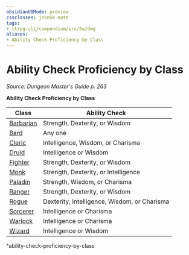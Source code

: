 ```yaml
---
obsidianUIMode: preview
cssclasses: json5e-note
tags:
- ttrpg-cli/compendium/src/5e/dmg
aliases:
- Ability Check Proficiency by Class
---
```

# Ability Check Proficiency by Class
*Source: Dungeon Master's Guide p. 263* 

**Ability Check Proficiency by Class**

| Class | Ability Check |
|-------|---------------|
| [Barbarian](/3-Mechanics/CLI/Compendium/classes/barbarian.md) | Strength, Dexterity, or Wisdom |
| [Bard](/3-Mechanics/CLI/Compendium/classes/bard.md) | Any one |
| [Cleric](/3-Mechanics/CLI/Compendium/classes/cleric.md) | Intelligence, Wisdom, or Charisma |
| [Druid](/3-Mechanics/CLI/Compendium/classes/druid.md) | Intelligence or Wisdom |
| [Fighter](/3-Mechanics/CLI/Compendium/classes/fighter.md) | Strength, Dexterity, or Wisdom |
| [Monk](/3-Mechanics/CLI/Compendium/classes/monk.md) | Strength, Dexterity, or Intelligence |
| [Paladin](/3-Mechanics/CLI/Compendium/classes/paladin.md) | Strength, Wisdom, or Charisma |
| [Ranger](/3-Mechanics/CLI/Compendium/classes/ranger.md) | Strength, Dexterity, or Wisdom |
| [Rogue](/3-Mechanics/CLI/Compendium/classes/rogue.md) | Dexterity, Intelligence, Wisdom, or Charisma |
| [Sorcerer](/3-Mechanics/CLI/Compendium/classes/sorcerer.md) | Intelligence or Charisma |
| [Warlock](/3-Mechanics/CLI/Compendium/classes/warlock.md) | Intelligence or Charisma |
| [Wizard](/3-Mechanics/CLI/Compendium/classes/wizard.md) | Intelligence or Wisdom |
^ability-check-proficiency-by-class
